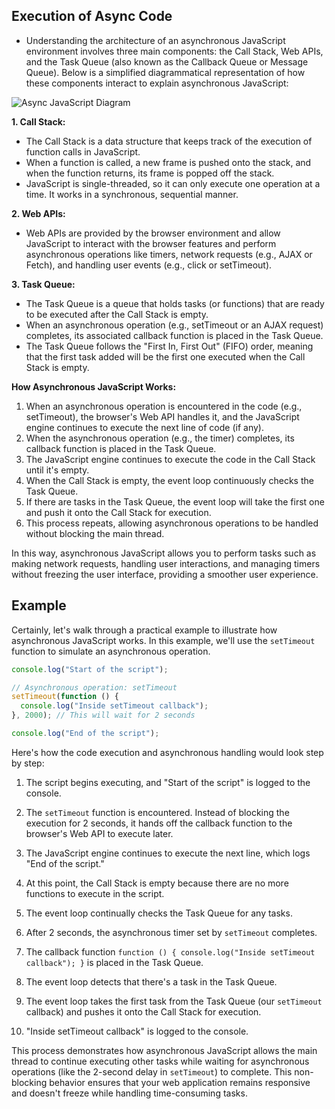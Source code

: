 ## Execution of Async Code ##
- Understanding the architecture of an asynchronous JavaScript environment involves three main components: the Call Stack, Web APIs, and the Task Queue (also known as the Callback Queue or Message Queue). Below is a simplified diagrammatical representation of how these components interact to explain asynchronous JavaScript:

![Async JavaScript Diagram](https://i.imgur.com/QJtxVYZ.png)

**1. Call Stack:**
- The Call Stack is a data structure that keeps track of the execution of function calls in JavaScript.
- When a function is called, a new frame is pushed onto the stack, and when the function returns, its frame is popped off the stack.
- JavaScript is single-threaded, so it can only execute one operation at a time. It works in a synchronous, sequential manner.

**2. Web APIs:**
- Web APIs are provided by the browser environment and allow JavaScript to interact with the browser features and perform asynchronous operations like timers, network requests (e.g., AJAX or Fetch), and handling user events (e.g., click or setTimeout).

**3. Task Queue:**
- The Task Queue is a queue that holds tasks (or functions) that are ready to be executed after the Call Stack is empty.
- When an asynchronous operation (e.g., setTimeout or an AJAX request) completes, its associated callback function is placed in the Task Queue.
- The Task Queue follows the "First In, First Out" (FIFO) order, meaning that the first task added will be the first one executed when the Call Stack is empty.

**How Asynchronous JavaScript Works:**
1. When an asynchronous operation is encountered in the code (e.g., setTimeout), the browser's Web API handles it, and the JavaScript engine continues to execute the next line of code (if any).
2. When the asynchronous operation (e.g., the timer) completes, its callback function is placed in the Task Queue.
3. The JavaScript engine continues to execute the code in the Call Stack until it's empty.
4. When the Call Stack is empty, the event loop continuously checks the Task Queue.
5. If there are tasks in the Task Queue, the event loop will take the first one and push it onto the Call Stack for execution.
6. This process repeats, allowing asynchronous operations to be handled without blocking the main thread.

In this way, asynchronous JavaScript allows you to perform tasks such as making network requests, handling user interactions, and managing timers without freezing the user interface, providing a smoother user experience.

## Example ##
Certainly, let's walk through a practical example to illustrate how asynchronous JavaScript works. In this example, we'll use the `setTimeout` function to simulate an asynchronous operation.

```javascript
console.log("Start of the script");

// Asynchronous operation: setTimeout
setTimeout(function () {
  console.log("Inside setTimeout callback");
}, 2000); // This will wait for 2 seconds

console.log("End of the script");
```

Here's how the code execution and asynchronous handling would look step by step:

1. The script begins executing, and "Start of the script" is logged to the console.

2. The `setTimeout` function is encountered. Instead of blocking the execution for 2 seconds, it hands off the callback function to the browser's Web API to execute later.

3. The JavaScript engine continues to execute the next line, which logs "End of the script."

4. At this point, the Call Stack is empty because there are no more functions to execute in the script.

5. The event loop continually checks the Task Queue for any tasks.

6. After 2 seconds, the asynchronous timer set by `setTimeout` completes.

7. The callback function `function () { console.log("Inside setTimeout callback"); }` is placed in the Task Queue.

8. The event loop detects that there's a task in the Task Queue.

9. The event loop takes the first task from the Task Queue (our `setTimeout` callback) and pushes it onto the Call Stack for execution.

10. "Inside setTimeout callback" is logged to the console.

This process demonstrates how asynchronous JavaScript allows the main thread to continue executing other tasks while waiting for asynchronous operations (like the 2-second delay in `setTimeout`) to complete. This non-blocking behavior ensures that your web application remains responsive and doesn't freeze while handling time-consuming tasks.